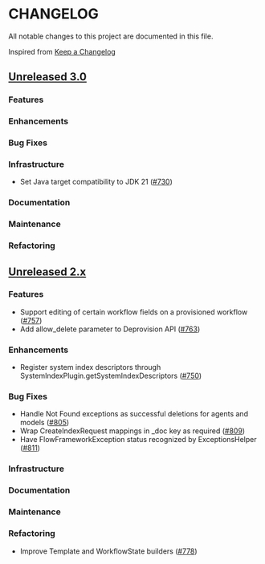 # CHANGELOG
All notable changes to this project are documented in this file.

Inspired from [Keep a Changelog](https://keepachangelog.com/en/1.1.0/)

## [Unreleased 3.0](https://github.com/opensearch-project/flow-framework/compare/2.x...HEAD)
### Features
### Enhancements
### Bug Fixes
### Infrastructure
- Set Java target compatibility to JDK 21 ([#730](https://github.com/opensearch-project/flow-framework/pull/730))

### Documentation
### Maintenance
### Refactoring

## [Unreleased 2.x](https://github.com/opensearch-project/flow-framework/compare/2.14...2.x)
### Features
- Support editing of certain workflow fields on a provisioned workflow ([#757](https://github.com/opensearch-project/flow-framework/pull/757))
- Add allow_delete parameter to Deprovision API ([#763](https://github.com/opensearch-project/flow-framework/pull/763))

### Enhancements
- Register system index descriptors through SystemIndexPlugin.getSystemIndexDescriptors ([#750](https://github.com/opensearch-project/flow-framework/pull/750))

### Bug Fixes
- Handle Not Found exceptions as successful deletions for agents and models ([#805](https://github.com/opensearch-project/flow-framework/pull/805))
- Wrap CreateIndexRequest mappings in _doc key as required ([#809](https://github.com/opensearch-project/flow-framework/pull/809))
- Have FlowFrameworkException status recognized by ExceptionsHelper ([#811](https://github.com/opensearch-project/flow-framework/pull/811))

### Infrastructure
### Documentation
### Maintenance
### Refactoring
- Improve Template and WorkflowState builders ([#778](https://github.com/opensearch-project/flow-framework/pull/778))
